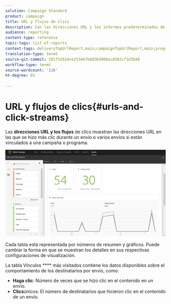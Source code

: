 ```yaml
---
solution: Campaign Standard
product: campaign
title: URL y flujos de clics
description: Con las direcciones URL y los informes predeterminados de flujo de navegación, conozca el éxito de las direcciones URL en sus envíos.
audience: reporting
content-type: reference
topic-tags: list-of-reports
context-tags: deliveryTopUrlReport,main;campaignTopUrlReport,main;programTopUrlReport,main
translation-type: tm+mt
source-git-commit: 501f52624ce253eb7b0d36d908ac8502cf1d3b48
workflow-type: tm+mt
source-wordcount: '116'
ht-degree: 6%

---
```



# URL y flujos de clics{#urls-and-click-streams}

Las **direcciones URL y los flujos** de clics muestran las direcciones URL en las que se hizo más clic durante un envío o varios envíos si están vinculados a una campaña o programa.

![](assets/delivery_reports_8.png)

Cada tabla está representada por números de resumen y gráficos. Puede cambiar la forma en que se muestran los detalles en sus respectivas configuraciones de visualización.

La tabla Vínculos **** más visitados contiene los datos disponibles sobre el comportamiento de los destinatarios por envío, como:

* **Haga clic**: Número de veces que se hizo clic en el contenido en un envío.
* **Clics**&#x200B;únicos: El número de destinatarios que hicieron clic en el contenido de un envío.

